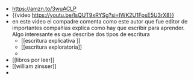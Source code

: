 - https://amzn.to/3wuACLP
- {{video https://youtu.be/IsQUT9xRYSg?si=IWK2U1FpsE5U3rX8}}
- en este video el compadre comenta como este autor que fue editor de importantes compañías explica como hay que escribir para aprender. Algo interesante es que describe dos tipos de escritura
	- [[escritura explicativa ]]
	- [[escritura exploratoria]]
	-
- [[libros por leer]]
- [[william zinsser]]
-
